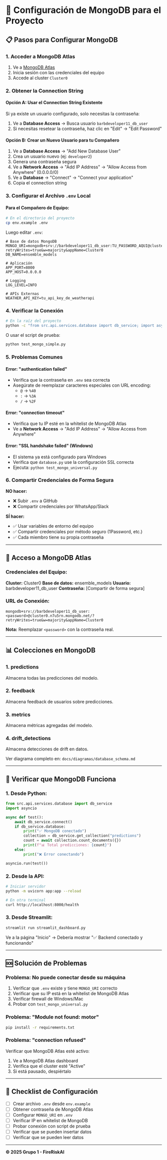 # 🔧 Configuración de MongoDB para el Proyecto

## 📋 Pasos para Configurar MongoDB

### **1. Acceder a MongoDB Atlas**

1. Ve a [MongoDB Atlas](https://www.mongodb.com/cloud/atlas)
2. Inicia sesión con las credenciales del equipo
3. Accede al cluster `Cluster0`

### **2. Obtener la Connection String**

#### **Opción A: Usar el Connection String Existente**

Si ya existe un usuario configurado, solo necesitas la contraseña:

1. Ve a **Database Access** → Busca usuario `barbdeveloper11_db_user`
2. Si necesitas resetear la contraseña, haz clic en "Edit" → "Edit Password"

#### **Opción B: Crear un Nuevo Usuario para tu Compañero**

1. Ve a **Database Access** → "Add New Database User"
2. Crea un usuario nuevo (ej: `developer2`)
3. Genera una contraseña segura
4. Ve a **Network Access** → "Add IP Address" → "Allow Access from Anywhere" (0.0.0.0/0)
5. Ve a **Database** → "Connect" → "Connect your application"
6. Copia el connection string

### **3. Configurar el Archivo `.env` Local**

#### **Para el Compañero de Equipo:**

```bash
# En el directorio del proyecto
cp env.example .env
```

Luego editar `.env`:

```env
# Base de datos MongoDB
MONGO_URI=mongodb+srv://barbdeveloper11_db_user:TU_PASSWORD_AQUI@cluster0.n7u5rn.mongodb.net/?retryWrites=true&w=majority&appName=Cluster0
DB_NAME=ensemble_models

# Aplicación
APP_PORT=8000
APP_HOST=0.0.0.0

# Logging
LOG_LEVEL=INFO

# APIs Externas
WEATHER_API_KEY=tu_api_key_de_weatherapi
```

### **4. Verificar la Conexión**

```bash
# En la raíz del proyecto
python -c "from src.api.services.database import db_service; import asyncio; asyncio.run(db_service.connect()); print('✅ Conexión exitosa')"
```

O usar el script de prueba:

```bash
python test_mongo_simple.py
```

### **5. Problemas Comunes**

#### **Error: "authentication failed"**
- Verifica que la contraseña en `.env` sea correcta
- Asegúrate de reemplazar caracteres especiales con URL encoding:
  - `@` → `%40`
  - `:` → `%3A`
  - `/` → `%2F`

#### **Error: "connection timeout"**
- Verifica que tu IP esté en la whitelist de MongoDB Atlas
- Ve a **Network Access** → "Add IP Address" → "Allow Access from Anywhere"

#### **Error: "SSL handshake failed" (Windows)**
- El sistema ya está configurado para Windows
- Verifica que `database.py` use la configuración SSL correcta
- Ejecuta: `python test_mongo_universal.py`

### **6. Compartir Credenciales de Forma Segura**

**NO hacer:**
- ❌ Subir `.env` a GitHub
- ❌ Compartir credenciales por WhatsApp/Slack

**SÍ hacer:**
- ✅ Usar variables de entorno del equipo
- ✅ Compartir credenciales por método seguro (1Password, etc.)
- ✅ Cada miembro tiene su propia contraseña

---

## 🔐 Acceso a MongoDB Atlas

### **Credenciales del Equipo:**

**Cluster:** Cluster0
**Base de datos:** ensemble_models
**Usuario:** barbdeveloper11_db_user
**Contraseña:** [Compartir de forma segura]

### **URL de Conexión:**

```
mongodb+srv://barbdeveloper11_db_user:<password>@cluster0.n7u5rn.mongodb.net/?retryWrites=true&w=majority&appName=Cluster0
```

**Nota:** Reemplazar `<password>` con la contraseña real.

---

## 📊 Colecciones en MongoDB

### **1. predictions**
Almacena todas las predicciones del modelo.

### **2. feedback**
Almacena feedback de usuarios sobre predicciones.

### **3. metrics**
Almacena métricas agregadas del modelo.

### **4. drift_detections**
Almacena detecciones de drift en datos.

Ver diagrama completo en: `docs/diagramas/database_schema.md`

---

## 🧪 Verificar que MongoDB Funciona

### **1. Desde Python:**

```python
from src.api.services.database import db_service
import asyncio

async def test():
    await db_service.connect()
    if db_service.database:
        print("✅ MongoDB conectado")
        collection = db_service.get_collection("predictions")
        count = await collection.count_documents({})
        print(f"📊 Total predicciones: {count}")
    else:
        print("❌ Error conectando")

asyncio.run(test())
```

### **2. Desde la API:**

```bash
# Iniciar servidor
python -m uvicorn app:app --reload

# En otra terminal
curl http://localhost:8000/health
```

### **3. Desde Streamlit:**

```bash
streamlit run streamlit_dashboard.py
```

Ve a la página "Inicio" → Debería mostrar "✅ Backend conectado y funcionando"

---

## 🆘 Solución de Problemas

### **Problema: No puede conectar desde su máquina**

1. Verificar que `.env` existe y tiene `MONGO_URI` correcto
2. Verificar que su IP está en la whitelist de MongoDB Atlas
3. Verificar firewall de Windows/Mac
4. Probar con `test_mongo_universal.py`

### **Problema: "Module not found: motor"**

```bash
pip install -r requirements.txt
```

### **Problema: "connection refused"**

Verificar que MongoDB Atlas esté activo:
1. Ve a MongoDB Atlas dashboard
2. Verifica que el cluster esté "Active"
3. Si está pausado, despiértalo

---

## 📝 Checklist de Configuración

- [ ] Crear archivo `.env` desde `env.example`
- [ ] Obtener contraseña de MongoDB Atlas
- [ ] Configurar `MONGO_URI` en `.env`
- [ ] Verificar IP en whitelist de MongoDB
- [ ] Probar conexión con script de prueba
- [ ] Verificar que se pueden insertar datos
- [ ] Verificar que se pueden leer datos

---

**© 2025 Grupo 1 - FireRiskAI**

